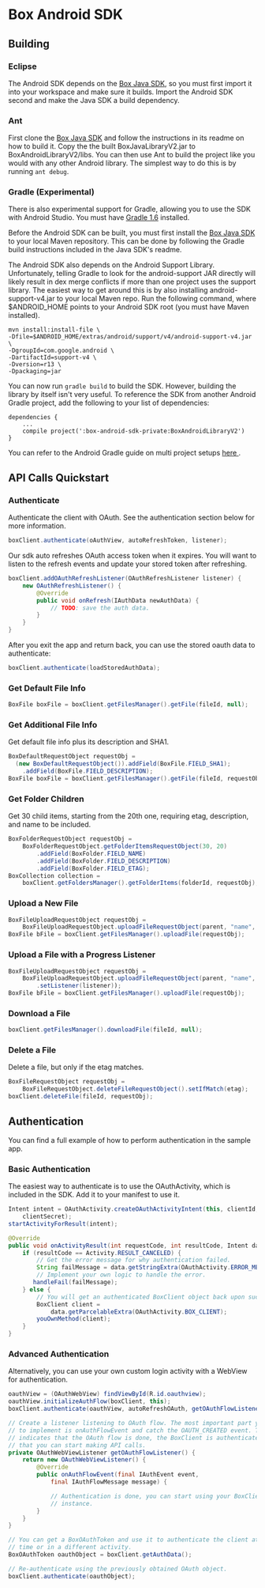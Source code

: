 Box Android SDK
===============

Building
--------

### Eclipse

The Android SDK depends on the [Box Java SDK][java-sdk], so you must first
import it into your workspace and make sure it builds. Import the Android SDK
second and make the Java SDK a build dependency.

### Ant

First clone the [Box Java SDK][java-sdk] and follow the instructions in its
readme on how to build it. Copy the the built BoxJavaLibraryV2.jar to
BoxAndroidLibraryV2/libs. You can then use Ant to build the project like you
would with any other Android library. The simplest way to do this is by running
`ant debug`.

### Gradle (Experimental)

There is also experimental support for Gradle, allowing you to use the SDK with
Android Studio. You must have [Gradle 1.6](http://www.gradle.org/downloads)
installed.

Before the Android SDK can be built, you must first install the [Box Java SDK
][java-sdk] to your local Maven repository. This can be done by following the
Gradle build instructions included in the Java SDK's readme.

The Android SDK also depends on the Android Support Library. Unfortunately,
telling Gradle to look for the android-support JAR directly will likely result
in dex merge conflicts if more than one project uses the support library. The
easiest way to get around this is by also installing android-support-v4.jar to
your local Maven repo. Run the following command, where $ANDROID_HOME points to
your Android SDK root (you must have Maven installed).

	mvn install:install-file \
	-Dfile=$ANDROID_HOME/extras/android/support/v4/android-support-v4.jar \
	-DgroupId=com.google.android \
	-DartifactId=support-v4 \
	-Dversion=r13 \
	-Dpackaging=jar

You can now run `gradle build` to build the SDK. However, building the library
by itself isn't very useful. To reference the SDK from another Android Gradle
project, add the following to your list of dependencies:

	dependencies {
		...
		compile project(':box-android-sdk-private:BoxAndroidLibraryV2')
	}

You can refer to the Android Gradle guide on multi project setups [here
][android-gradle].

API Calls Quickstart
--------------------

### Authenticate

Authenticate the client with OAuth. See the authentication section below for
more information.

```java
boxClient.authenticate(oAuthView, autoRefreshToken, listener);
```

Our sdk auto refreshes OAuth access token when it expires. You will want to listen to the refresh events and update your stored token after refreshing.
```java
boxClient.addOAuthRefreshListener(OAuthRefreshListener listener) {
    new OAuthRefreshListener() {
        @Override
        public void onRefresh(IAuthData newAuthData) {
            // TODO: save the auth data.
        }						       
    }
}
```

After you exit the app and return back, you can use the stored oauth data to authenticate:
```java
boxClient.authenticate(loadStoredAuthData);
``` 

### Get Default File Info

```java
BoxFile boxFile = boxClient.getFilesManager().getFile(fileId, null);
```

### Get Additional File Info

Get default file info plus its description and SHA1.

```java
BoxDefaultRequestObject requestObj =
  (new BoxDefaultRequestObject()).addField(BoxFile.FIELD_SHA1);
  	.addField(BoxFile.FIELD_DESCRIPTION);
BoxFile boxFile = boxClient.getFilesManager().getFile(fileId, requestObj);
```

### Get Folder Children

Get 30 child items, starting from the 20th one, requiring etag, description, and
name to be included.

```java
BoxFolderRequestObject requestObj = 
	BoxFolderRequestObject.getFolderItemsRequestObject(30, 20)
		.addField(BoxFolder.FIELD_NAME)
		.addField(BoxFolder.FIELD_DESCRIPTION)
		.addField(BoxFolder.FIELD_ETAG);
BoxCollection collection = 
	boxClient.getFoldersManager().getFolderItems(folderId, requestObj);
```

### Upload a New File

```java
BoxFileUploadRequestObject requestObj = 
	BoxFileUploadRequestObject.uploadFileRequestObject(parent, "name", file);
BoxFile bFile = boxClient.getFilesManager().uploadFile(requestObj);
```

### Upload a File with a Progress Listener

```java
BoxFileUploadRequestObject requestObj = 
	BoxFileUploadRequestObject.uploadFileRequestObject(parent, "name", file)
		.setListener(listener));
BoxFile bFile = boxClient.getFilesManager().uploadFile(requestObj);
```

### Download a File

```java
boxClient.getFilesManager().downloadFile(fileId, null);
```

### Delete a File

Delete a file, but only if the etag matches.

```java
BoxFileRequestObject requestObj =
	BoxFileRequestObject.deleteFileRequestObject().setIfMatch(etag);
boxClient.deleteFile(fileId, requestObj);
```

Authentication
--------------

You can find a full example of how to perform authentication in the sample app.

### Basic Authentication

The easiest way to authenticate is to use the OAuthActivity, which is included
in the SDK. Add it to your manifest to use it.

```java
Intent intent = OAuthActivity.createOAuthActivityIntent(this, clientId, 
	clientSecret);
startActivityForResult(intent);

@Override
public void onActivityResult(int requestCode, int resultCode, Intent data) {
	if (resultCode == Activity.RESULT_CANCELED) {
		// Get the error message for why authentication failed.
		String failMessage = data.getStringExtra(OAuthActivity.ERROR_MESSAGE);
		// Implement your own logic to handle the error.
	   handleFail(failMessage);
	} else {
		// You will get an authenticated BoxClient object back upon success.
		BoxClient client =
			data.getParcelableExtra(OAuthActivity.BOX_CLIENT);
		youOwnMethod(client);
	}
}
```

### Advanced Authentication

Alternatively, you can use your own custom login activity with a WebView for
authentication.

```java
oauthView = (OAuthWebView) findViewById(R.id.oauthview);
oauthView.initializeAuthFlow(boxClient, this);
boxClient.authenticate(oauthView, autoRefreshOAuth, getOAuthFlowListener());

// Create a listener listening to OAuth flow. The most important part you need
// to implement is onAuthFlowEvent and catch the OAUTH_CREATED event. This event
// indicates that the OAuth flow is done, the BoxClient is authenticated and
// that you can start making API calls. 
private OAuthWebViewListener getOAuthFlowListener() {
	return new OAuthWebViewListener() {
		@Override
		public onAuthFlowEvent(final IAuthEvent event,
			final IAuthFlowMessage message) {

			// Authentication is done, you can start using your BoxClient
			// instance.
		}
	}
}

// You can get a BoxOAuthToken and use it to authenticate the client at a later
// time or in a different activity.
BoxOAuthToken oauthObject = boxClient.getAuthData();

// Re-authenticate using the previously obtained OAuth object.
boxClient.authenticate(oauthObject);
```

[java-sdk]: https://github.com/box/box-java-sdk-private
[android-gradle]: http://tools.android.com/tech-docs/new-build-system/user-guide#TOC-Multi-project-setup
